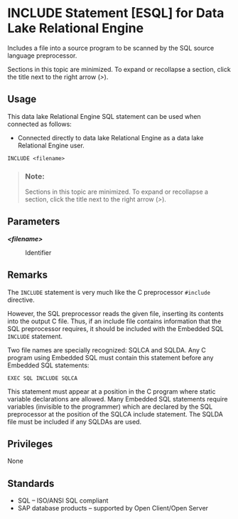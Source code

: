 <!-- loioa61fb00f84f21015a3cfb4fb0db739ea -->

# INCLUDE Statement \[ESQL\] for Data Lake Relational Engine

Includes a file into a source program to be scanned by the SQL source language preprocessor.



Sections in this topic are minimized. To expand or recollapse a section, click the title next to the right arrow \(*\>*\).



<a name="loioa61fb00f84f21015a3cfb4fb0db739ea__section_ovp_dvr_znb"/>

## Usage

This data lake Relational Engine SQL statement can be used when connected as follows:

-   Connected directly to data lake Relational Engine as a data lake Relational Engine user.



```
INCLUDE <filename>
```



> ### Note:  
> Sections in this topic are minimized. To expand or recollapse a section, click the title next to the right arrow \(*\>*\).



<a name="loioa61fb00f84f21015a3cfb4fb0db739ea__IQ_Parameters"/>

## Parameters


<dl>
<dt><b>

*<filename\>*

</b></dt>
<dd>

Identifier



</dd>
</dl>



<a name="loioa61fb00f84f21015a3cfb4fb0db739ea__IQ_Usage"/>

## Remarks

The `INCLUDE` statement is very much like the C preprocessor `#include` directive.

However, the SQL preprocessor reads the given file, inserting its contents into the output C file. Thus, if an include file contains information that the SQL preprocessor requires, it should be included with the Embedded SQL `INCLUDE` statement.

Two file names are specially recognized: SQLCA and SQLDA. Any C program using Embedded SQL must contain this statement before any Embedded SQL statements:

```
EXEC SQL INCLUDE SQLCA
```

This statement must appear at a position in the C program where static variable declarations are allowed. Many Embedded SQL statements require variables \(invisible to the programmer\) which are declared by the SQL preprocessor at the position of the SQLCA include statement. The SQLDA file must be included if any SQLDAs are used.



<a name="loioa61fb00f84f21015a3cfb4fb0db739ea__IQ_Permissions"/>

## Privileges

None



<a name="loioa61fb00f84f21015a3cfb4fb0db739ea__IQ_Standards"/>

## Standards

-   SQL – ISO/ANSI SQL compliant
-   SAP database products – supported by Open Client/Open Server

